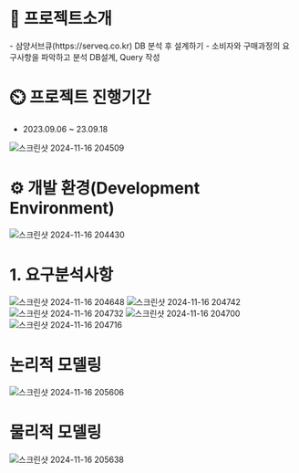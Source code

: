 <h1>📌 프로젝트소개</h1>
- 삼양서브큐(https://serveq.co.kr) DB 분석 후 설계하기
- 소비자와 구매과정의 요구사항을 파악하고 분석 DB설계, Query 작성


<h1>⏲️ 프로젝트 진행기간</h1>

- 2023.09.06 ~ 23.09.18

![스크린샷 2024-11-16 204509](https://github.com/user-attachments/assets/acd5b200-9492-43c0-9272-c74b8533f82e)

<h1>⚙️ 개발 환경(Development Environment)</h1>

![스크린샷 2024-11-16 204430](https://github.com/user-attachments/assets/05a7f499-1c8e-4046-a530-ae8600f31b45)

<h1> 1. 요구분석사항</h1>

![스크린샷 2024-11-16 204648](https://github.com/user-attachments/assets/ad66eef3-d4b3-4d9e-9c14-f901da4acf10)
![스크린샷 2024-11-16 204742](https://github.com/user-attachments/assets/0e5bf7de-57bc-4f07-a63d-5137ef072f68)
![스크린샷 2024-11-16 204732](https://github.com/user-attachments/assets/fba5dee8-ff4b-40dd-a914-8b727324abff)
![스크린샷 2024-11-16 204700](https://github.com/user-attachments/assets/a7c426a8-8499-4df8-9371-b9e5b380c134)
![스크린샷 2024-11-16 204716](https://github.com/user-attachments/assets/8c17a8a2-9833-4101-9b14-465db18f4ddf)

<h1>논리적 모델링</h1>

![스크린샷 2024-11-16 205606](https://github.com/user-attachments/assets/fead89f6-17b8-4a24-a086-652a6002de02)


<h1>물리적 모델링</h1>

![스크린샷 2024-11-16 205638](https://github.com/user-attachments/assets/8d7a323d-083a-403d-978c-de51f102a646)

